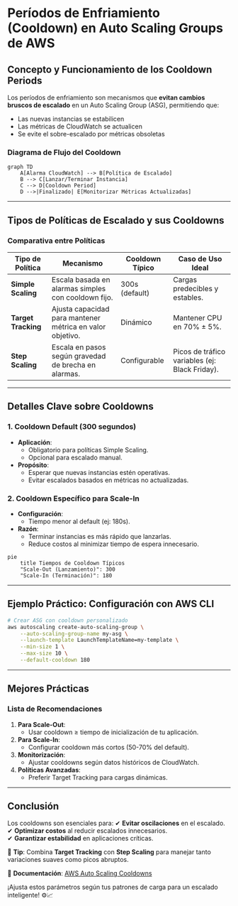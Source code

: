# **Períodos de Enfriamiento (Cooldown) en Auto Scaling Groups de AWS**

## **Concepto y Funcionamiento de los Cooldown Periods**

Los períodos de enfriamiento son mecanismos que **evitan cambios bruscos de escalado** en un Auto Scaling Group (ASG), permitiendo que:
- Las nuevas instancias se estabilicen
- Las métricas de CloudWatch se actualicen
- Se evite el sobre-escalado por métricas obsoletas

### **Diagrama de Flujo del Cooldown**
```mermaid
graph TD
    A[Alarma CloudWatch] --> B[Política de Escalado]
    B --> C[Lanzar/Terminar Instancia]
    C --> D[Cooldown Period]
    D -->|Finalizado| E[Monitorizar Métricas Actualizadas]
```

---

## **Tipos de Políticas de Escalado y sus Cooldowns**

### **Comparativa entre Políticas**
| **Tipo de Política**       | **Mecanismo**                                                                 | **Cooldown Típico** | **Caso de Uso Ideal**                     |
|----------------------------|-----------------------------------------------------------------------------|--------------------|------------------------------------------|
| **Simple Scaling**         | Escala basada en alarmas simples con cooldown fijo.                        | 300s (default)     | Cargas predecibles y estables.           |
| **Target Tracking**        | Ajusta capacidad para mantener métrica en valor objetivo.                  | Dinámico           | Mantener CPU en 70% ± 5%.                |
| **Step Scaling**           | Escala en pasos según gravedad de brecha en alarmas.                       | Configurable       | Picos de tráfico variables (ej: Black Friday). |

---

## **Detalles Clave sobre Cooldowns**

### **1. Cooldown Default (300 segundos)**
- **Aplicación**:
  - Obligatorio para políticas Simple Scaling.
  - Opcional para escalado manual.
- **Propósito**:
  - Esperar que nuevas instancias estén operativas.
  - Evitar escalados basados en métricas no actualizadas.

### **2. Cooldown Específico para Scale-In**
- **Configuración**:
  - Tiempo menor al default (ej: 180s).
- **Razón**:
  - Terminar instancias es más rápido que lanzarlas.
  - Reduce costos al minimizar tiempo de espera innecesario.

```mermaid
pie
    title Tiempos de Cooldown Típicos
    "Scale-Out (Lanzamiento)": 300
    "Scale-In (Terminación)": 180
```

---

## **Ejemplo Práctico: Configuración con AWS CLI**
```bash
# Crear ASG con cooldown personalizado
aws autoscaling create-auto-scaling-group \
    --auto-scaling-group-name my-asg \
    --launch-template LaunchTemplateName=my-template \
    --min-size 1 \
    --max-size 10 \
    --default-cooldown 180
```

---

## **Mejores Prácticas**
### **Lista de Recomendaciones**
1. **Para Scale-Out**:
   - Usar cooldown ≥ tiempo de inicialización de tu aplicación.
2. **Para Scale-In**:
   - Configurar cooldown más cortos (50-70% del default).
3. **Monitorización**:
   - Ajustar cooldowns según datos históricos de CloudWatch.
4. **Políticas Avanzadas**:
   - Preferir Target Tracking para cargas dinámicas.

---

## **Conclusión**
Los cooldowns son esenciales para:
✔ **Evitar oscilaciones** en el escalado.  
✔ **Optimizar costos** al reducir escalados innecesarios.  
✔ **Garantizar estabilidad** en aplicaciones críticas.  

📌 **Tip**: Combina **Target Tracking** con **Step Scaling** para manejar tanto variaciones suaves como picos abruptos.  

🔗 **Documentación**: [AWS Auto Scaling Cooldowns](https://docs.aws.amazon.com/autoscaling/ec2/userguide/Cooldown.html)  

¡Ajusta estos parámetros según tus patrones de carga para un escalado inteligente! ⚙️📈
